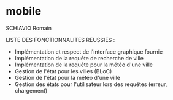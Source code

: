 # mobile
SCHIAVIO Romain

LISTE DES FONCTIONNALITES REUSSIES :

- Implémentation et respect de l'interface graphique fournie
- Implémentation de la requête de recherche de ville
- Implémentation de la requête pour la météo d'une ville
- Gestion de l'état pour les villes (BLoC)
- Gestion de l'état pour la météo d'une ville
- Gestion des états pour l'utilisateur lors des requêtes 
  (erreur, chargement)

